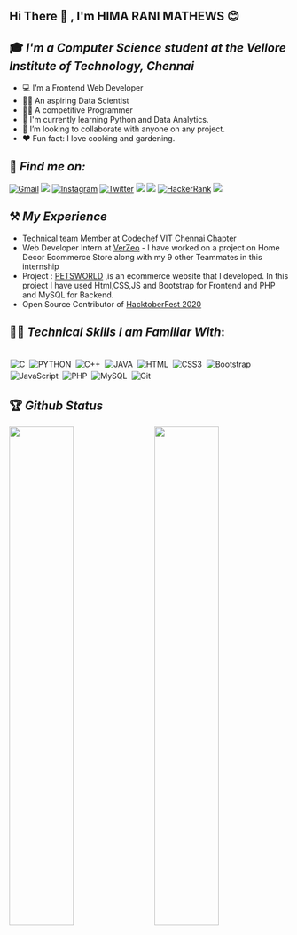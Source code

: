 ## Hi There 👋 , I'm  HIMA RANI MATHEWS :blush:


## 🎓 *I'm a Computer Science student at the Vellore Institute of Technology, Chennai*
- 💻 I’m a Frontend Web Developer 
- 🦸‍♀️ An aspiring Data Scientist 
- 👨‍💻 A competitive Programmer
- 🚀 I'm currently learning Python and Data Analytics.
- 👯 I’m looking to collaborate with anyone on any project.
- ❤️ Fun fact: I love cooking and gardening.

## 🚀 *Find me on:*
[<img alt="Gmail" src="https://img.shields.io/badge/Gmail-D14836?style=for-the-badge&logo=gmail&logoColor=white" >](mailto:himaranimathew@gmail.com)
[<img src="https://img.shields.io/badge/linkedin-%230077B5.svg?&style=for-the-badge&logo=linkedin&logoColor=white">](https://www.linkedin.com/in/hima-rani-mathews/)
[<img alt="Instagram" src="https://img.shields.io/badge/Instagram-E4405F?style=for-the-badge&logo=instagram&logoColor=white"/>](https://www.instagram.com/himaranimathews/)
[<img alt="Twitter" src="https://img.shields.io/badge/Twitter-1DA1F2?style=for-the-badge&logo=twitter&logoColor=white"/>](https://twitter.com/hima_mathews)
[<img src="https://img.shields.io/badge/Github-%23000000.svg?&style=for-the-badge&logo=github&logoColor=white">](https://github.com/HimaRaniMathews)
[<img src=	"https://img.shields.io/badge/-CodeChef-5B4638?style=for-the-badge&logo=CodeChef&logoColor=white">](https://www.codechef.com/users/himaranimathew)
[<img alt="HackerRank" src="https://img.shields.io/badge/-Hackerrank-2EC866?style=for-the-badge&logo=HackerRank&logoColor=white"/>](https://www.hackerrank.com/himaranimathews)
[<img src=	"https://img.shields.io/badge/Kaggle-20BEFF?style=for-the-badge&logo=Kaggle&logoColor=white">](https://www.kaggle.com/himaranimathews)


## ⚒ *My Experience*

* Technical team Member at Codechef VIT Chennai Chapter
* Web Developer Intern at [VerZeo](https://www.verzeo.com/https://github.com/girlscript) - I have worked on a project on Home Decor Ecommerce Store along with my 9 other Teammates in this internship
* Project : [PETSWORLD](https://github.com/HimaRaniMathews/PETSWORLD-Ecommerce_Website.git) ,is an ecommerce website that I developed. In this project I have used Html,CSS,JS and Bootstrap for Frontend and PHP and MySQL for Backend. 
* Open Source Contributor of [HacktoberFest 2020](https://hacktoberfest.digitalocean.com/) 


## 👩‍💻 *Technical Skills I am Familiar With*:

<p>
<br/>

<img alt="C" src="https://img.shields.io/badge/c%20-%2300599C.svg?&style=for-the-badge&logo=c&logoColor=white" style="margin:2px;"/>
<img alt="PYTHON" src="https://img.shields.io/badge/python%20-%2314354C.svg?&style=for-the-badge&logo=python&logoColor=white" style="margin:2px;"/>
<img alt="C++" src="https://img.shields.io/badge/c++%20-%2300599C.svg?&style=for-the-badge&logo=c%2B%2B&ogoColor=white" style="margin:2px;"/>
<img alt="JAVA" src="https://img.shields.io/badge/Java-ED8B00?style=for-the-badge&logo=java&logoColor=white" style="margin:2px;"/>
<img alt="HTML" src="https://img.shields.io/badge/HTML5-E34F26?style=for-the-badge&logo=html5&logoColor=white" style="margin:2px;"/>
<img alt="CSS3" src="https://img.shields.io/badge/css3%20-%231572B6.svg?&style=for-the-badge&logo=css3&logoColor=white" style="margin:2px;"/>
<img alt="Bootstrap" src="https://img.shields.io/badge/bootstrap%20-%23563D7C.svg?&style=for-the-badge&logo=bootstrap&logoColor=white" style="margin:2px;"/>
<img alt="JavaScript" src="https://img.shields.io/badge/javascript%20-%23323330.svg?&style=for-the-badge&logo=javascript&logoColor=%23F7DF1E" style="margin:2px;"/>
<img alt="PHP" src="https://img.shields.io/badge/PHP-777BB4?style=for-the-badge&logo=php&logoColor=white" style="margin:2px;"/>  
<img alt="MySQL" src="https://img.shields.io/badge/MySQL-00000F?style=for-the-badge&logo=mysql&logoColor=white" style="margin:2px;"/> 
<img alt="Git" src="https://img.shields.io/badge/git%20-%23F05033.svg?&style=for-the-badge&logo=git&logoColor=white" style="margin:2px;"/>


<br>
</p>

## 🏆 *Github Status*

<img  src="https://github-readme-stats.vercel.app/api?username=himaranimathews&show_icons=true&theme=tokyonight" width="48%" align="right" >
<img  src="https://github-readme-streak-stats.herokuapp.com/?user=himaranimathews&theme=dark" width="48%" >
<br>

